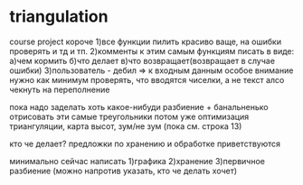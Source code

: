 # triangulation
course project
короче
1)все функции пилить красиво ваще, на ошибки проверять и тд и тп.
2)комменты к этим самым функциям писать в виде:
  а)чем кормить
  б)что делает
  в)что возвращает(возвращает в случае ошибки)
3)пользователь - дебил => к входным данным особое внимание
  нужно как минимум проверять, что вводятся чиселки, а не текст
  алсо чекнуть на переполнение
  
пока надо заделать хоть какое-нибуди разбиение + банальненько отрисовать эти самые треугольники
потом уже оптимизация триангуляции, карта высот, зум/не зум (пока см. строка 13)

кто че делает?
предложки по хранению и обработке приветствуются

минимально сейчас написать
1)графика
2)хранение
3)первичное разбиение
(можно напротив указать,  кто че делать хочет)
